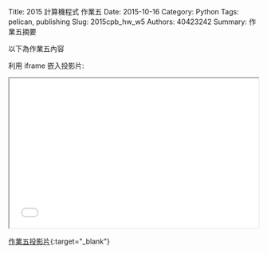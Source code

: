 Title: 2015 計算機程式 作業五
Date: 2015-10-16
Category: Python
Tags: pelican, publishing
Slug: 2015cpb_hw_w5
Authors: 40423242
Summary: 作業五摘要

以下為作業五內容

利用 iframe 嵌入投影片:

<iframe src="40423242_cp_w5_p.html" width="500" height="300"></iframe>

[作業五投影片](40423242_cp_w5_p.html){:target="_blank"}
